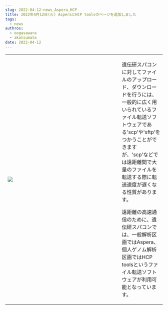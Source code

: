 ```yaml
---
slug: 2022-04-12-news_Aspera_HCP
title: 2022年4月12日(火) AsperaとHCP toolsのページを追加しました
tags:
  - news
authros:
  - oogasawara
  - akatsumata
date: 2022-04-12
---
```



<table>
<tr>
<td width="400">

![](/img/2022-04-12_news_Aspera.png)
</td>
<td valign="top">
 <p>遺伝研スパコンに対してファイルのアップロード、ダウンロードを行うには、一般的に広く用いられているファイル転送ソフトウェアである'scp'や'sftp'をつかうことができますが、'scp'などでは遠距離間で大量のファイルを転送する際に転送速度が遅くなる性質があります。</p>
  <p>遠距離の高速通信のために、遺伝研スパコンでは、一般解析区画ではAspera、個人ゲノム解析区画ではHCP toolsというファイル転送ソフトウェアが利用可能となっています。</p>
</td>
</tr>
</table>
